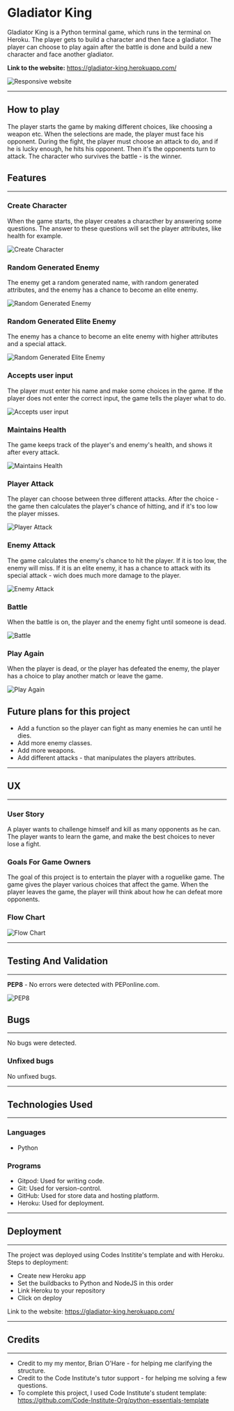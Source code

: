 # **Gladiator King**
Gladiator King is a Python terminal game, which runs in the terminal on Heroku.
The player gets to build a character and then face a gladiator. The player can choose to play again after the battle is done and build a new character and face another gladiator.   

**Link to the website:** 
https://gladiator-king.herokuapp.com/

![Responsive website](images/gladiator_king_game.jpg)
***

## **How to play**
The player starts the game by making different choices, like choosing a weapon etc. When the selections are made, the player must face his opponent. 
During the fight, the player must choose an attack to do, and if he is lucky enough, he hits his opponent. Then it's the opponents turn to attack. The character who survives the battle - is the winner.

## **Features**
---

### **Create Character** 
When the game starts, the player creates a characther by answering some questions. The answer to these questions will set the player attributes, like health for example.

![Create Character](images/create_character.jpg)

### **Random Generated Enemy**
The enemy get a random generated name, with random generated attributes, and the enemy has a chance to become an elite enemy.

![Random Generated Enemy](images/random_generated_enemy.jpg)

### **Random Generated Elite Enemy**
The enemy has a chance to become an elite enemy with higher attributes and a special attack.

![Random Generated Elite Enemy](images/elite_enemy.jpg)

### **Accepts user input**
The player must enter his name and make some choices in the game. If the player does not enter the correct input, the game tells the player what to do.

![Accepts user input](images/accepts_user_input.jpg)

### **Maintains Health**
The game keeps track of the player's and enemy's health, and shows it after every attack.

![Maintains Health](images/maintains_health.jpg)

### **Player Attack**
The player can choose between three different attacks. After the choice - the game then calculates the player's chance of hitting, and if it's too low the player misses.

![Player Attack](images/player_attack.jpg)

### **Enemy Attack**
The game calculates the enemy's chance to hit the player. If it is too low, the enemy will miss. If it is an elite enemy, it has a chance to attack with its special attack - wich does much more damage to the player.

![Enemy Attack](images/enemy_attack.jpg)

### **Battle**
When the battle is on, the player and the enemy fight until someone is dead.

![Battle](images/battle.jpg)

### **Play Again**
When the player is dead, or the player has defeated the enemy, the player has a choice to play another match or leave the game.

![Play Again](images/play_again.jpg)


## **Future plans for this project**
- Add a function so the player can fight as many enemies he can until he dies.
- Add more enemy classes.
- Add more weapons.
- Add different attacks - that manipulates the players attributes. 

---
## **UX**
---

### **User Story**
A player wants to challenge himself and kill as many opponents as he can. The player wants to learn the game, and make the best choices to never lose a fight.

### **Goals For Game Owners** 
The goal of this project is to entertain the player with a roguelike game. The game gives the player various choices that affect the game. When the player leaves the game, the player will think about how he can defeat more opponents.

### **Flow Chart** ###

![Flow Chart](images/flowchart.jpg)
***

## **Testing And Validation**
---

**PEP8** - No errors were detected with PEPonline.com.

![PEP8](images/pep8online.jpg)

## **Bugs** ##
---

No bugs were detected.

### **Unfixed bugs** ###

No unfixed bugs.
***

## **Technologies Used** ##
---

### **Languages** ##
- Python

### **Programs** ###
- Gitpod: Used for writing code.
- Git: Used for version-control.
- GitHub: Used for store data and hosting platform.
- Heroku: Used for deployment.
***

## **Deployment** ##
---

The project was deployed using Codes Institite's template and with Heroku.
Steps to deployment:
- Create new Heroku app
- Set the buildbacks to Python and NodeJS in this order
- Link Heroku to your repository
- Click on deploy

Link to the website: https://gladiator-king.herokuapp.com/
***

## **Credits** ##
---
- Credit to my my mentor, Brian O'Hare - for helping me clarifying the structure. 
- Credit to the Code Institute's tutor support - for helping me solving a few questions. 
- To complete this project, I used Code Institute's student template: https://github.com/Code-Institute-Org/python-essentials-template

